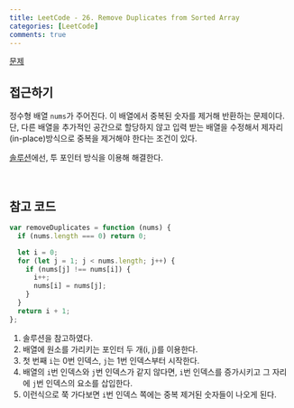 ```yaml
---
title: LeetCode - 26. Remove Duplicates from Sorted Array
categories: [LeetCode]
comments: true
---
```


[문제](https://leetcode.com/problems/remove-duplicates-from-sorted-array/)

## 접근하기

정수형 배열 `nums`가 주어진다. 이 배열에서 중복된 숫자를 제거해 반환하는 문제이다. 단, 다른 배열을 추가적인 공간으로 할당하지 않고 입력 받는 배열을 수정해서 제자리(in-place)방식으로 중복을 제거해야 한다는 조건이 있다.

[솔루션](https://leetcode.com/problems/remove-duplicates-from-sorted-array/solution/)에선, 투 포인터 방식을 이용해 해결한다.

<br>

## 참고 코드

```js
var removeDuplicates = function (nums) {
  if (nums.length === 0) return 0;

  let i = 0;
  for (let j = 1; j < nums.length; j++) {
    if (nums[j] !== nums[i]) {
      i++;
      nums[i] = nums[j];
    }
  }
  return i + 1;
};
```

1. 솔루션을 참고하였다.
2. 배열에 원소를 가리키는 포인터 두 개(i, j)를 이용한다.
3. 첫 번째 `i`는 0번 인덱스, `j`는 1번 인덱스부터 시작한다.
4. 배열의 `i`번 인덱스와 `j`번 인덱스가 같지 않다면, `i`번 인덱스를 증가시키고 그 자리에 `j`번 인덱스의 요소를 삽입한다.
5. 이런식으로 쭉 가다보면 `i`번 인덱스 쪽에는 중복 제거된 숫자들이 나오게 된다.
